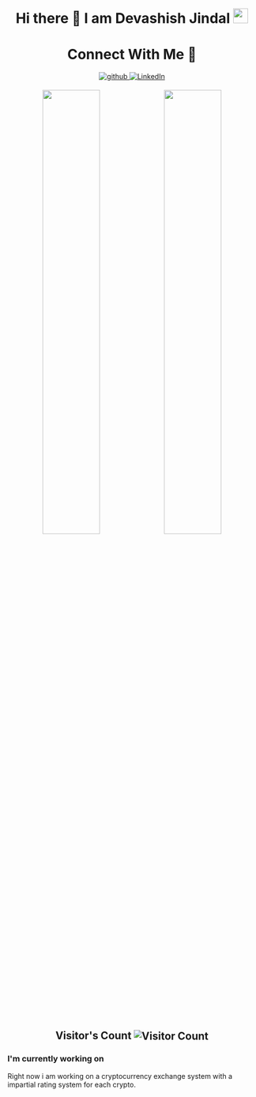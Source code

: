 ### <h1 align="center">Hi there 👋 I am  Devashish Jindal  <img src="https://emoji.slack-edge.com/T0172CCPGUW/party-blob/d7253707fa13e9ee.gif" width="30"/></h1>
<h1 align="center">Connect With Me 🤝</h1> 
<p align="center">
<a href="https://github.com/drace28" target="_blank">
<img src=https://img.shields.io/badge/github-%2324292e.svg?&style=for-the-badge&logo=github&logoColor=white alt=github style="margin-bottom: 5px;" />
</a>
<a href="https://www.linkedin.com/in/devashish-jindal-830400228/" target="_blank">
<img alt="LinkedIn" src="https://img.shields.io/badge/linkedin%20-%230077B5.svg?&style=for-the-badge&logo=linkedin&logoColor=white"/>
</a>
</p>
<div align="center">
  <img width="48%" src="https://github-readme-stats.vercel.app/api?username=drace28&theme=hhighcontrast&show_icons=true" />
  <img width="48%" src="https://github-readme-streak-stats.herokuapp.com/?user=drace28&theme=dracula&show_icons=true" />
</div>

<h2 align="center">Visitor's Count <img align="center" src="https://profile-counter.glitch.me/drace28/count.svg" alt="Visitor Count" /></h2>
<h3 align="centre">I'm currently working on</h3>
<p>Right now i am working on a cryptocurrency exchange system with a impartial rating system for each crypto.</p>
<!--
 is a ✨ _special_ ✨ repository because its `README.md` (this file) appears on your GitHub profile.
Here are some ideas to get you started:
- 🔭 I’m currently working on ...
- 🌱 I’m currently learning ...
- 👯 I’m looking to collaborate on ...
- 🤔 I’m looking for help with ...
- 💬 Ask me about ...
- 📫 How to reach me: ...
- 😄 Pronouns: ...
- ⚡ Fun fact: ..
-->
